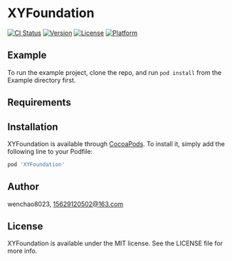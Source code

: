 # XYFoundation

[![CI Status](https://img.shields.io/travis/wenchao8023/XYFoundation.svg?style=flat)](https://travis-ci.org/wenchao8023/XYFoundation)
[![Version](https://img.shields.io/cocoapods/v/XYFoundation.svg?style=flat)](https://cocoapods.org/pods/XYFoundation)
[![License](https://img.shields.io/cocoapods/l/XYFoundation.svg?style=flat)](https://cocoapods.org/pods/XYFoundation)
[![Platform](https://img.shields.io/cocoapods/p/XYFoundation.svg?style=flat)](https://cocoapods.org/pods/XYFoundation)

## Example

To run the example project, clone the repo, and run `pod install` from the Example directory first.

## Requirements

## Installation

XYFoundation is available through [CocoaPods](https://cocoapods.org). To install
it, simply add the following line to your Podfile:

```ruby
pod 'XYFoundation'
```

## Author

wenchao8023, 15629120502@163.com

## License

XYFoundation is available under the MIT license. See the LICENSE file for more info.
